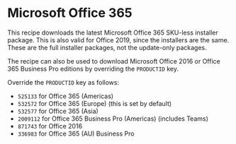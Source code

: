 # Microsoft Office 365

This recipe downloads the latest Microsoft Office 365 SKU-less installer package. This is also valid for Office 2019, since the installers are the same. These are the full installer packages, not the update-only packages.

The recipe can also be used to download Microsoft Office 2016 or Office 365 Business Pro editions by overriding the `PRODUCTID` key.

Override the `PRODUCTID` key as follows:

- `525133` for Office 365 (Americas)
- `532572` for Office 365 (Europe) (this is set by default)
- `532577` for Office 365 (Asia)
- `2009112` for Office 365 Business Pro (Americas) (includes Teams) 
- `871743` for Office 2016
- `336983` for Office 365 (AU) Business Pro